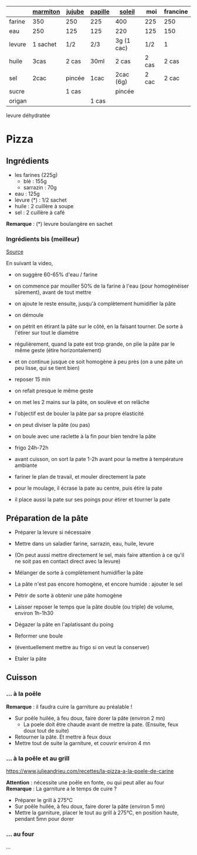 |        | [marmiton][1] | [jujube][2] | [papille][3] | [soleil][4] | moi   | francine |
| ------ | ------------- | ----------- | ------------ | ----------- | ----- | -------- |
| farine | 350           | 250         | 225          | 400         | 225   | 250      |
| eau    | 250           | 125         | 125          | 220         | 125   | 150      |
| levure | 1 sachet      | 1/2         | 2/3          | 3g (1 cac)  | 1/2   | 1        |
| huile  | 3cas          | 2 cas       | 30ml         | 2 cas       | 2 cas | 2 cas    |
| sel    | 2cac          | pincée      | 1cac         | 2cac (6g)   | 2 cac | 2 cac    |
| sucre  |               | 1 cas       |              | pincée      |       |          |
| origan |               |             | 1 cas        |             |       |          |

levure déhydratée


[1]: https://www.marmiton.org/recettes/recette_pate-a-pizza-epaisse-et-moelleuse_58761.aspx
[2]: https://www.jujube-en-cuisine.fr/faire-sa-pate-a-pizza-maison/
[3]: https://www.papillesetpupilles.fr/2018/04/pate-a-pizza-epaisse-et-moelleuse.html/
[4]: https://www.undejeunerdesoleil.com/2012/10/la-pate-pizza-du-pizzaiolo-2-recettes-4_17.html


# Pizza

## Ingrédients
- les farines (225g)
    - blé       : 155g
    - sarrazin  : 70g
- eau           : 125g
- levure (*)    : 1/2 sachet
- huile         : 2 cuillère à soupe
- sel           : 2 cuillère à café

**Remarque** : (*) levure boulangère en sachet

### Ingrédients bis (meilleur)

[Source](https://www.youtube.com/watch?v=wTLfStCLpSs)

En suivant la video,
- on suggère 60-65% d'eau / farine
- on commence par mouiller 50% de la farine à l'eau (pour homogénéiser sûrement), avant de tout mettre
- on ajoute le reste ensuite, jusqu'à complètement humidifier la pâte

- on démoule
- on pétrit en étirant la pâte sur le côté, en la faisant tourner. De sorte à l'étirer sur tout le diamètre
- régulièrement, quand la pate est trop grande, on plie la pâte par le même geste (étire horizontalement)
- et on continue jusque ce soit homogène à peu près (on a une pâte un peu lisse, qui se tient bien)
- reposer 15 min

- on refait presque le même geste
- on met les 2 mains sur la pâte, on soulève et on relâche
- l'objectif est de bouler la pâte par sa propre élasticité
- on peut diviser la pâte (ou pas)
- on boule avec une raclette à la fin pour bien tendre la pâte
- frigo 24h-72h

- avant cuisson, on sort la pate 1-2h avant pour la mettre à température ambiante
- fariner le plan de travail, et mouler directement la pate
- pour le moulage, il écrase la pate au centre, puis étire la pate
- il place aussi la pate sur ses poings pour étirer et tourner la pate

## Préparation de la pâte
- Préparer la levure si nécessaire
- Mettre dans un saladier farine, sarrazin, eau, huile, levure
- (On peut aussi mettre directement le sel, mais faire attention à ce qu'il ne soit pas en contact direct avec la levure)
- Mélanger de sorte à complètement humidifier la pâte
- La pâte n'est pas encore homogène, et encore humide : ajouter le sel
- Pétrir de sorte à obtenir une pâte homogène
- Laisser reposer le temps que la pâte double (ou triple) de volume, environ 1h-1h30

- Dégazer la pâte en l'aplatissant du poing
- Reformer une boule
- (éventuellement mettre au frigo si on veut la conserver)
- Etaler la pâte

## Cuisson
### ... à la poêle

**Remarque** : il faudra cuire la garniture au préalable !

- Sur poêle huilée, à feu doux, faire dorer la pâte (environ 2 mn)
    - La poele doit être chaude avant de mettre la pate. (Ensuite, feux doux tout de suite)
- Retourner la pâte. Et mettre à feux doux
- Mettre tout de suite la garniture, et couvrir environ 4 mn

### ... à la poêle et au grill
https://www.julieandrieu.com/recettes/la-pizza-a-la-poele-de-carine

**Attention** : nécessite une poêle en fonte, ou qui peut aller au four
**Remarque** : La garniture a le temps de cuire ?

- Préparer le grill à 275°C
- Sur poêle huilée, à feu doux, faire dorer la pâte (environ 5 mn)
- Mettre la garniture, placer le tout au grill à 275°C, en position haute, pendant 5mn pour dorer

### ... au four
...
